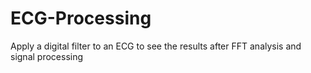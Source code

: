 # ECG-Processing
Apply a digital filter to an ECG to see the results after FFT analysis and signal processing
